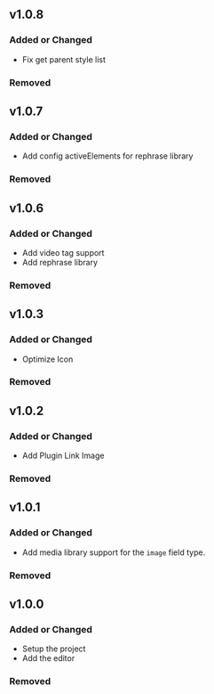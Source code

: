 ## v1.0.8

### Added or Changed

- Fix get parent style list

### Removed

## v1.0.7

### Added or Changed

- Add config activeElements for rephrase library

### Removed

## v1.0.6

### Added or Changed

- Add video tag support
- Add rephrase library

### Removed

## v1.0.3

### Added or Changed

- Optimize Icon

### Removed

## v1.0.2

### Added or Changed

- Add Plugin Link Image

### Removed

## v1.0.1

### Added or Changed

- Add media library support for the `image` field type.

### Removed

## v1.0.0

### Added or Changed

- Setup the project
- Add the editor

### Removed
